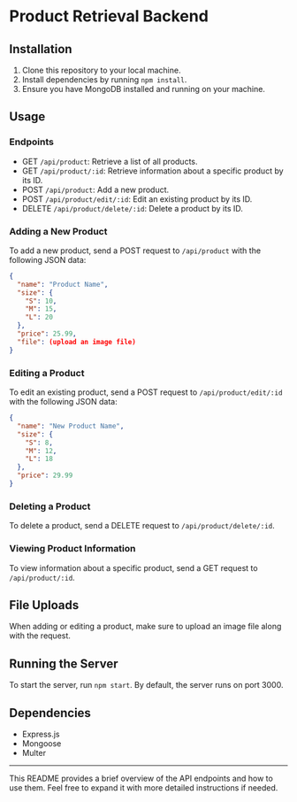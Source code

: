 # Product Retrieval Backend


## Installation

1. Clone this repository to your local machine.
2. Install dependencies by running `npm install`.
3. Ensure you have MongoDB installed and running on your machine.

## Usage

### Endpoints

- GET `/api/product`: Retrieve a list of all products.
- GET `/api/product/:id`: Retrieve information about a specific product by its ID.
- POST `/api/product`: Add a new product.
- POST `/api/product/edit/:id`: Edit an existing product by its ID.
- DELETE `/api/product/delete/:id`: Delete a product by its ID.

### Adding a New Product

To add a new product, send a POST request to `/api/product` with the following JSON data:

```json
{
  "name": "Product Name",
  "size": {
    "S": 10,
    "M": 15,
    "L": 20
  },
  "price": 25.99,
  "file": (upload an image file)
}
```

### Editing a Product

To edit an existing product, send a POST request to `/api/product/edit/:id` with the following JSON data:

```json
{
  "name": "New Product Name",
  "size": {
    "S": 8,
    "M": 12,
    "L": 18
  },
  "price": 29.99
}
```

### Deleting a Product

To delete a product, send a DELETE request to `/api/product/delete/:id`.

### Viewing Product Information

To view information about a specific product, send a GET request to `/api/product/:id`.

## File Uploads

When adding or editing a product, make sure to upload an image file along with the request.

## Running the Server

To start the server, run `npm start`. By default, the server runs on port 3000.

## Dependencies

- Express.js
- Mongoose
- Multer

---

This README provides a brief overview of the API endpoints and how to use them. Feel free to expand it with more detailed instructions if needed.
